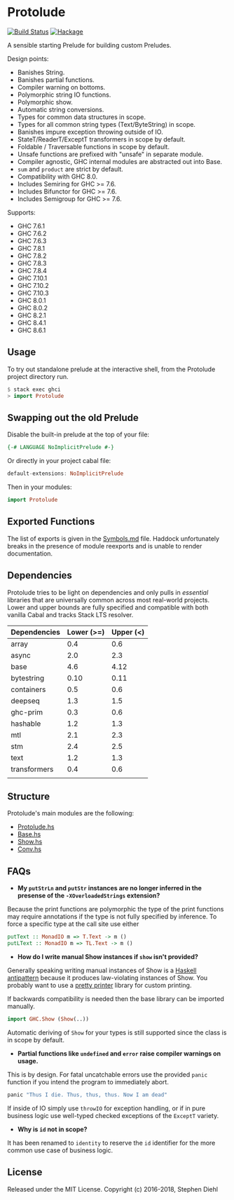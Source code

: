 Protolude
=========

[![Build Status](https://travis-ci.org/sdiehl/protolude.svg?branch=master)](https://travis-ci.org/sdiehl/protolude)
[![Hackage](https://img.shields.io/hackage/v/protolude.svg)](https://hackage.haskell.org/package/protolude)

A sensible starting Prelude for building custom Preludes.

Design points:

* Banishes String.
* Banishes partial functions.
* Compiler warning on bottoms.
* Polymorphic string IO functions.
* Polymorphic show.
* Automatic string conversions.
* Types for common data structures in scope.
* Types for all common string types (Text/ByteString) in scope.
* Banishes impure exception throwing outside of IO.
* StateT/ReaderT/ExceptT transformers in scope by default.
* Foldable / Traversable functions in scope by default.
* Unsafe functions are prefixed with "unsafe" in separate module.
* Compiler agnostic, GHC internal modules are abstracted out into Base.
* ``sum`` and ``product`` are strict by default.
* Compatibility with GHC 8.0.
* Includes Semiring for GHC >= 7.6.
* Includes Bifunctor for GHC >= 7.6.
* Includes Semigroup for GHC >= 7.6.

Supports:

 * GHC 7.6.1
 * GHC 7.6.2
 * GHC 7.6.3
 * GHC 7.8.1
 * GHC 7.8.2
 * GHC 7.8.3
 * GHC 7.8.4
 * GHC 7.10.1
 * GHC 7.10.2
 * GHC 7.10.3
 * GHC 8.0.1
 * GHC 8.0.2
 * GHC 8.2.1
 * GHC 8.4.1
 * GHC 8.6.1

Usage
-----

To try out standalone prelude at the interactive shell, from the Protolude
project directory run.

```haskell
$ stack exec ghci
> import Protolude
```

Swapping out the old Prelude
----------------------------

Disable the built-in prelude at the top of your file:

```haskell
{-# LANGUAGE NoImplicitPrelude #-}
```

Or directly in your project cabal file:

```haskell
default-extensions: NoImplicitPrelude
```

Then in your modules:

```haskell
import Protolude
```

Exported Functions
------------------

The list of exports is given in the [Symbols.md](./Symbols.md) file. Haddock
unfortunately breaks in the presence of module reexports and is unable to render
documentation.

Dependencies
------------

Protolude tries to be light on dependencies and only pulls in *essential*
libraries that are universally common across most real-world projects. Lower and
upper bounds are fully specified and compatible with both vanilla Cabal and
tracks Stack LTS resolver.

| Dependencies        | Lower (>=) | Upper (<) |
| -----------         |   -------- |  -------- |
| array               |        0.4 |       0.6 |
| async               |        2.0 |       2.3 |
| base                |        4.6 |      4.12 |
| bytestring          |       0.10 |      0.11 |
| containers          |        0.5 |       0.6 |
| deepseq             |        1.3 |       1.5 |
| ghc-prim            |        0.3 |       0.6 |
| hashable            |        1.2 |       1.3 |
| mtl                 |        2.1 |       2.3 |
| stm                 |        2.4 |       2.5 |
| text                |        1.2 |       1.3 |
| transformers        |        0.4 |       0.6 |
|                     |            |           |

Structure
---------

Protolude's main modules are the following:

* [Protolude.hs](https://github.com/sdiehl/protolude/blob/master/src/Protolude.hs)
* [Base.hs](https://github.com/sdiehl/protolude/blob/master/src/Protolude/Base.hs)
* [Show.hs](https://github.com/sdiehl/protolude/blob/master/src/Protolude/Show.hs)
* [Conv.hs](https://github.com/sdiehl/protolude/blob/master/src/Protolude/Conv.hs)

FAQs
----

* **My ``putStrLn`` and ``putStr`` instances are no longer inferred in the presense
of the ``-XOverloadedStrings`` extension?**

Because the print functions are polymorphic the type of the print functions may
require annotations if the type is not fully specified by inference. To force a
specific type at the call site use either 

```haskell
putText :: MonadIO m => T.Text -> m ()
putLText :: MonadIO m => TL.Text -> m ()
```

* **How do I write manual Show instances if ``show`` isn't provided?**

Generally speaking writing manual instances of Show is a [Haskell antipattern](
http://www.stephendiehl.com/posts/strings.html) because it produces
law-violating instances of Show. You probably want to use a [pretty
printer](https://hackage.haskell.org/package/wl-pprint-text) library for custom
printing.

If backwards compatibility is needed then the base library can be imported
manually.

```haskell
import GHC.Show (Show(..))
```

Automatic deriving of ``Show`` for your types is still supported since the class
is in scope by default.

* **Partial functions like ``undefined`` and ``error`` raise compiler warnings on
  usage.**

This is by design. For fatal uncatchable errors use the provided ``panic``
function if you intend the program to immediately abort.

```haskell
panic "Thus I die. Thus, thus, thus. Now I am dead"
```

If inside of IO simply use ``throwIO`` for exception handling, or if in pure
business logic use well-typed checked exceptions of the ``ExceptT`` variety.

* **Why is ``id`` not in scope?**

It has been renamed to ``identity`` to reserve the ``id`` identifier for the
more common use case of business logic.

License
-------

Released under the MIT License.
Copyright (c) 2016-2018, Stephen Diehl
